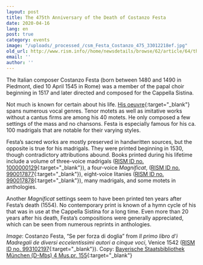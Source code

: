 ```yaml
---
layout: post
title: The 475th Anniversary of the Death of Costanzo Festa
date: 2020-04-16
lang: en
post: true
category: events
image: "/uploads/_processed_/csm_Festa_Costanzo_475_33012218ef.jpg"
old_url: http://www.rism.info//home/newsdetails/browse/62/article/64/the-475th-anniversary-of-the-death-of-costanzo-festa.html
email: ''
author: ''
---
```



The Italian composer Costanzo Festa (born between 1480 and 1490 in Piedmont, died 10 April 1545 in Rome) was a member of the papal choir beginning in 1517 and later directed and composed for the Cappella Sistina.

Not much is known for certain about his life. [His oeuvre](https://opac.rism.info/search?View=rism&author=Festa+costanzo){:target="_blank"} spans numerous vocal genres. Tenor motets as well as imitative works without a cantus firms are among his 40 motets. He only composed a few settings of the mass and no chansons. Festa is especially famous for his ca. 100 madrigals that are notable for their varying styles.

Festa’s sacred works are mostly preserved in handwritten sources, but the opposite is true for his madrigals. They were printed beginning in 1530, though contradictory attributions abound. Books printed during his lifetime include a volume of three-voice madrigals ([RISM ID no. 1000000129](https://opac.rism.info/search?id=1000000129&View=rism){:target="_blank"}), a four-voice _Magnificat_, ([RISM ID no. 990017877](https://opac.rism.info/search?id=990017877&View=rism){:target="_blank"}), eight-voice litanies ([RISM ID no. 990017878](https://opac.rism.info/search?id=990017878&View=rism){:target="_blank"}), many madrigals, and some motets in anthologies.

Another _Magnificat_ settings seem to have been printed ten years after Festa’s death (1554). No contemporary print is known of a hymn cycle of his that was in use at the Cappella Sistina for a long time. Even more than 20 years after his death, Festa’s compositions were generally appreciated, which can be seen from numerous reprints in anthologies.

_Image_: Costanzo Festa, “Se per forza di doglia” from _Il primo libro d'i Madregali de diversi eccelentissimi autori a cinque voci_, Venice 1542 ([RISM ID no. 993102197](https://opac.rism.info/search?id=993102197&View=rism){:target="_blank"}).
Copy: [Bayerische Staatsbibliothek München (D-Mbs) 4 Mus.pr. 155](http://mdz-nbn-resolving.de/urn:nbn:de:bvb:12-bsb00080881-2){:target="_blank"}



<script type="text/javascript">var switchTo5x=true;</script><script type="text/javascript" src="http://w.sharethis.com/button/buttons.js"></script><script type="text/javascript">stLight.options({publisher: "9b601438-1ce1-49d8-bfd7-9cff5df54c17", doNotHash: false, doNotCopy: false, hashAddressBar: false});</script>